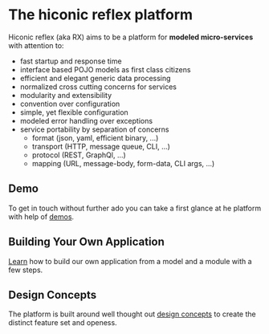 # The hiconic reflex platform

Hiconic reflex (aka RX) aims to be a platform for __modeled micro-services__ with attention to:

* fast startup and response time 
* interface based POJO models as first class citizens
* efficient and elegant generic data processing
* normalized cross cutting concerns for services
* modularity and extensibility
* convention over configuration
* simple, yet flexible configuration
* modeled error handling over exceptions
* service portability by separation of concerns
  * format (json, yaml, efficient binary, ...)
  * transport (HTTP, message queue, CLI, ...)
  * protocol (REST, GraphQl, ...)
  * mapping (URL, message-body, form-data, CLI args, ...)

## Demo

To get in touch without further ado you can take a first glance at he platform with help of [demos](./readme/demo/demo.md).

## Building Your Own Application

[Learn](./readme/platform-building/platform-building.md) how to build our own application from a model and a module with a few steps.

## Design Concepts

The platform is built around well thought out [design concepts](./readme/design-concepts/design-concepts.md) to create the distinct feature set and openess.

